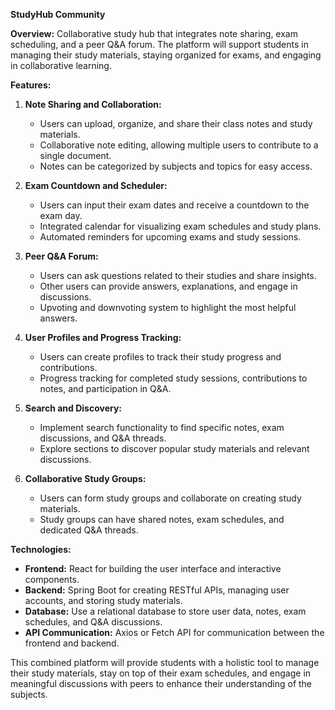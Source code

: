 **StudyHub Community**

**Overview:** Collaborative study hub that integrates note sharing, exam scheduling, and a peer Q&A forum. The platform will support students in managing their study materials, staying organized for exams, and engaging in collaborative learning.

**Features:**

1.  **Note Sharing and Collaboration:**
    
    -   Users can upload, organize, and share their class notes and study materials.
    -   Collaborative note editing, allowing multiple users to contribute to a single document.
    -   Notes can be categorized by subjects and topics for easy access.
2.  **Exam Countdown and Scheduler:**
    
    -   Users can input their exam dates and receive a countdown to the exam day.
    -   Integrated calendar for visualizing exam schedules and study plans.
    -   Automated reminders for upcoming exams and study sessions.
3.  **Peer Q&A Forum:**
    
    -   Users can ask questions related to their studies and share insights.
    -   Other users can provide answers, explanations, and engage in discussions.
    -   Upvoting and downvoting system to highlight the most helpful answers.
4.  **User Profiles and Progress Tracking:**
    
    -   Users can create profiles to track their study progress and contributions.
    -   Progress tracking for completed study sessions, contributions to notes, and participation in Q&A.
5.  **Search and Discovery:**
    
    -   Implement search functionality to find specific notes, exam discussions, and Q&A threads.
    -   Explore sections to discover popular study materials and relevant discussions.
6.  **Collaborative Study Groups:**
    
    -   Users can form study groups and collaborate on creating study materials.
    -   Study groups can have shared notes, exam schedules, and dedicated Q&A threads.

**Technologies:**

-   **Frontend:** React for building the user interface and interactive components.
-   **Backend:** Spring Boot for creating RESTful APIs, managing user accounts, and storing study materials.
-   **Database:** Use a relational database to store user data, notes, exam schedules, and Q&A discussions.
-   **API Communication:** Axios or Fetch API for communication between the frontend and backend.

This combined platform will provide students with a holistic tool to manage their study materials, stay on top of their exam schedules, and engage in meaningful discussions with peers to enhance their understanding of the subjects.
